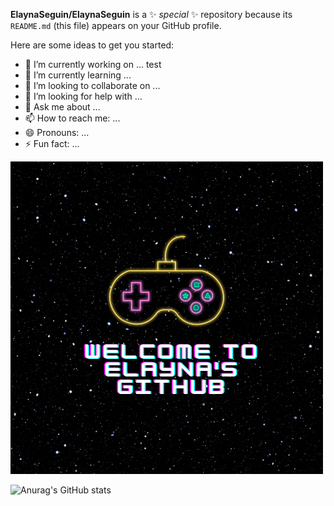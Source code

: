 
**ElaynaSeguin/ElaynaSeguin** is a ✨ _special_ ✨ repository because its `README.md` (this file) appears on your GitHub profile.

Here are some ideas to get you started:

- 🔭 I’m currently working on ... test
- 🌱 I’m currently learning ...
- 👯 I’m looking to collaborate on ...
- 🤔 I’m looking for help with ...
- 💬 Ask me about ...
- 📫 How to reach me: ...
- 😄 Pronouns: ...
- ⚡ Fun fact: ...

<!--![Anurag's GitHub stats](https://github-readme-stats.vercel.app/api?username=ElaynaSeguin&show_icons=true&theme=tokyonight)-->
<img src="Elayna's Github.png" alt="">


![Anurag's GitHub stats](https://github-readme-stats.vercel.app/api?username=ElaynaSeguin&show_icons=true&theme=tokyonight)
